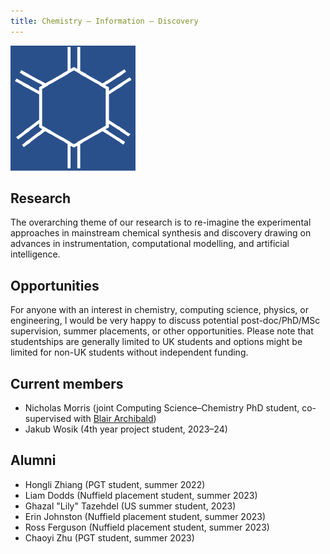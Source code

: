 ```yaml
---
title: Chemistry – Information – Discovery
---
```


<img src="images/logo.png" class="logo"/>

## Research
The overarching theme of our research is to re-imagine the experimental approaches in mainstream chemical synthesis and discovery drawing on advances in instrumentation, computational modelling, and artificial intelligence.

## Opportunities
For anyone with an interest in chemistry, computing science, physics, or engineering, I would be very happy to discuss potential post-doc/PhD/MSc supervision, summer placements, or other opportunities. Please note that studentships are generally limited to UK students and options might be limited for non-UK students without independent funding.

## Current members
* Nicholas Morris (joint Computing Science–Chemistry PhD student, co-supervised with [Blair Archibald])
* Jakub Wosik (4th year project student, 2023–24)

## Alumni
* Hongli Zhiang (PGT student, summer 2022)
* Liam Dodds (Nuffield placement student, summer 2023)
* Ghazal "Lily" Tazehdel (US summer student, 2023)
* Erin Johnston (Nuffield placement student, summer 2023)
* Ross Ferguson (Nuffield placement student, summer 2023)
* Chaoyi Zhu (PGT student, summer 2023)

[Blair Archibald]: http://blairarchibald.co.uk